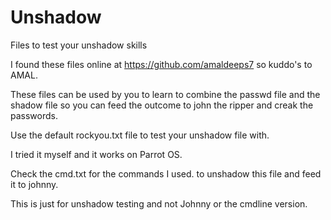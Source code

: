 # Unshadow
Files to test your unshadow skills

I found these files online at https://github.com/amaldeeps7 so kuddo's to AMAL.

These files can be used by you to learn to combine the passwd file and the shadow file so you can feed the outcome to john the ripper and creak the passwords.

Use the default rockyou.txt file to test your unshadow file with.

I tried it myself and it works on Parrot OS.

Check the cmd.txt for the commands I used. to unshadow this file and feed it to johnny.

This is just for unshadow testing and not Johnny or the cmdline version.
